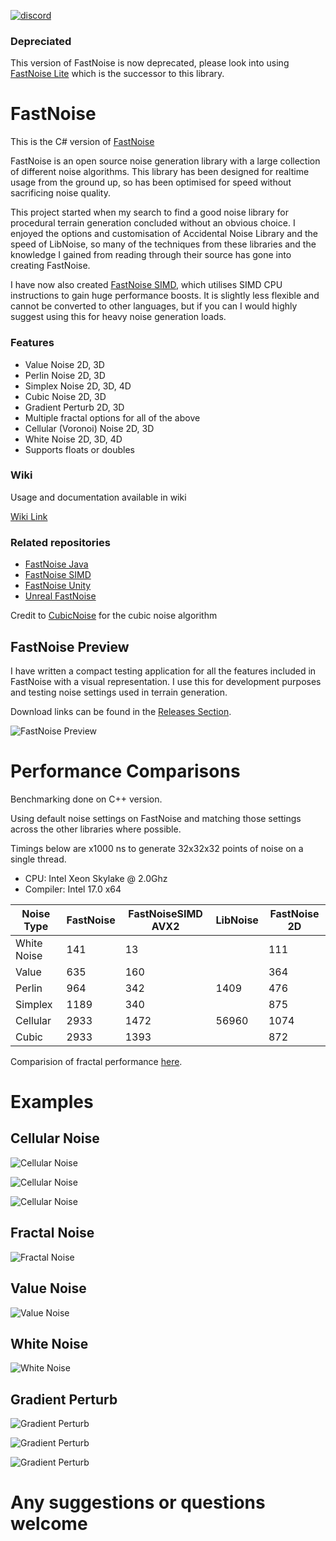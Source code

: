 [![discord](https://img.shields.io/discord/703636892901441577?style=flat-square&logo=discord "Discord")](https://discord.gg/SHVaVfV)

### Depreciated 
This version of FastNoise is now deprecated, please look into using [FastNoise Lite](https://github.com/Auburn/FastNoise/) which is the successor to this library.

# FastNoise

This is the C# version of [FastNoise](https://github.com/Auburns/FastNoise)

FastNoise is an open source noise generation library with a large collection of different noise algorithms. This library has been designed for realtime usage from the ground up, so has been optimised for speed without sacrificing noise quality.

This project started when my search to find a good noise library for procedural terrain generation concluded without an obvious choice. I enjoyed the options and customisation of Accidental Noise Library and the speed of LibNoise, so many of the techniques from these libraries and the knowledge I gained from reading through their source has gone into creating FastNoise.

I have now also created [FastNoise SIMD](https://github.com/Auburns/FastNoiseSIMD), which utilises SIMD CPU instructions to gain huge performance boosts. It is slightly less flexible and cannot be converted to other languages, but if you can I would highly suggest using this for heavy noise generation loads.

### Features
- Value Noise 2D, 3D
- Perlin Noise 2D, 3D
- Simplex Noise 2D, 3D, 4D
- Cubic Noise 2D, 3D
- Gradient Perturb 2D, 3D
- Multiple fractal options for all of the above
- Cellular (Voronoi) Noise 2D, 3D
- White Noise 2D, 3D, 4D
- Supports floats or doubles

### Wiki
Usage and documentation available in wiki

[Wiki Link](https://github.com/Auburns/FastNoise/wiki)

### Related repositories
 - [FastNoise Java](https://github.com/Auburns/FastNoise_Java)
 - [FastNoise SIMD](https://github.com/Auburns/FastNoiseSIMD)
 - [FastNoise Unity](https://www.assetstore.unity3d.com/en/#!/content/70706)
 - [Unreal FastNoise](https://github.com/midgen/UnrealFastNoise)

Credit to [CubicNoise](https://github.com/jobtalle/CubicNoise) for the cubic noise algorithm

## FastNoise Preview

I have written a compact testing application for all the features included in FastNoise with a visual representation. I use this for development purposes and testing noise settings used in terrain generation.

Download links can be found in the [Releases Section](https://github.com/Auburns/FastNoise/releases).

![FastNoise Preview](http://i.imgur.com/uG7Vepc.png)


# Performance Comparisons
Benchmarking done on C++ version.

Using default noise settings on FastNoise and matching those settings across the other libraries where possible.

Timings below are x1000 ns to generate 32x32x32 points of noise on a single thread.

- CPU: Intel Xeon Skylake @ 2.0Ghz
- Compiler: Intel 17.0 x64

| Noise Type  |FastNoise | FastNoiseSIMD AVX2 |  LibNoise | FastNoise 2D |
|-------------|----------|--------------------|-----------|--------------|
| White Noise |141       | 13                 |           | 111          |
| Value       |635       | 160                |           | 364          |
| Perlin      |964       | 342                |  1409     | 476          |
| Simplex     |1189      | 340                |           | 875          |
| Cellular    |2933      | 1472               |  56960    | 1074         |
| Cubic       |2933      | 1393               |           | 872          |

Comparision of fractal performance [here](https://github.com/Auburns/FastNoiseSIMD/wiki/In-depth-SIMD-level).

# Examples
## Cellular Noise
![Cellular Noise](http://i.imgur.com/quAic8M.png)

![Cellular Noise](http://i.imgur.com/gAd9Y2t.png)

![Cellular Noise](http://i.imgur.com/7kJd4fA.png)

## Fractal Noise
![Fractal Noise](http://i.imgur.com/XqSD7eR.png)

## Value Noise
![Value Noise](http://i.imgur.com/X2lbFZR.png)

## White Noise
![White Noise](http://i.imgur.com/QIlYvyQ.png)

## Gradient Perturb
![Gradient Perturb](http://i.imgur.com/gOjc1u1.png)

![Gradient Perturb](http://i.imgur.com/ui045Bk.png)

![Gradient Perturb](http://i.imgur.com/JICFypT.png)

# Any suggestions or questions welcome
